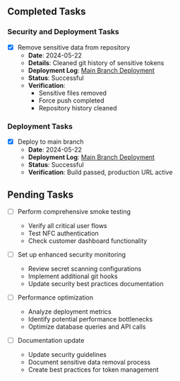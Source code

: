 ## Completed Tasks

### Security and Deployment Tasks
- [x] Remove sensitive data from repository
  - **Date**: 2024-05-22
  - **Details**: Cleaned git history of sensitive tokens
  - **Deployment Log**: [Main Branch Deployment](/docs/deployment-logs/main-deployment-2024-05-22.md)
  - **Status**: Successful
  - **Verification**: 
    - Sensitive files removed
    - Force push completed
    - Repository history cleaned

### Deployment Tasks
- [x] Deploy to main branch
  - **Date**: 2024-05-22
  - **Deployment Log**: [Main Branch Deployment](/docs/deployment-logs/main-deployment-2024-05-22.md)
  - **Status**: Successful
  - **Verification**: Build passed, production URL active

## Pending Tasks
- [ ] Perform comprehensive smoke testing
  - Verify all critical user flows
  - Test NFC authentication
  - Check customer dashboard functionality

- [ ] Set up enhanced security monitoring
  - Review secret scanning configurations
  - Implement additional git hooks
  - Update security best practices documentation

- [ ] Performance optimization
  - Analyze deployment metrics
  - Identify potential performance bottlenecks
  - Optimize database queries and API calls

- [ ] Documentation update
  - Update security guidelines
  - Document sensitive data removal process
  - Create best practices for token management 